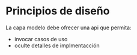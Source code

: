 # Principios de diseño
La capa modelo debe ofrecer una api que permita:
- invocar casos de uso
- oculte detalles de implmentacción

